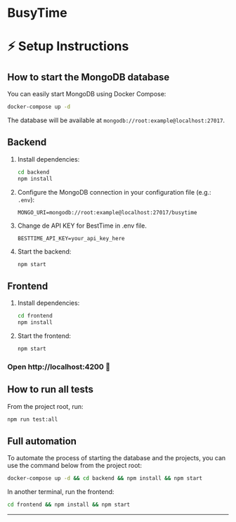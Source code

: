# BusyTime

# ⚡ Setup Instructions

## How to start the MongoDB database

You can easily start MongoDB using Docker Compose:

```sh
docker-compose up -d
```

The database will be available at `mongodb://root:example@localhost:27017`.

## Backend
1. Install dependencies:
   ```sh
   cd backend
   npm install
   ```
2. Configure the MongoDB connection in your configuration file (e.g.: `.env`):
   ```
   MONGO_URI=mongodb://root:example@localhost:27017/busytime
   ```
3. Change de API KEY for BestTime in .env file.
    ```
    BESTTIME_API_KEY=your_api_key_here
    ```

4. Start the backend:
   ```sh
   npm start
   ```

## Frontend
1. Install dependencies:
   ```sh
   cd frontend
   npm install
   ```
2. Start the frontend:
   ```sh
   npm start
   ```

### Open http://localhost:4200 🎉

## How to run all tests

From the project root, run:

```sh
npm run test:all
```

## Full automation

To automate the process of starting the database and the projects, you can use the command below from the project root:

```sh
docker-compose up -d && cd backend && npm install && npm start
```

In another terminal, run the frontend:

```sh
cd frontend && npm install && npm start
```

---
